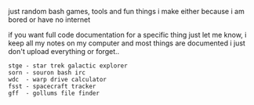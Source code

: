 just random bash games, tools and fun things i make either because i am bored or have no internet

if you want full code documentation for a specific thing just let me know, i keep all my notes on my computer and most things are documented i just don't upload everything or forget..
```
stge - star trek galactic explorer
sorn - souron bash irc
wdc  - warp drive calculator
fsst - spacecraft tracker
gff  - gollums file finder
```
